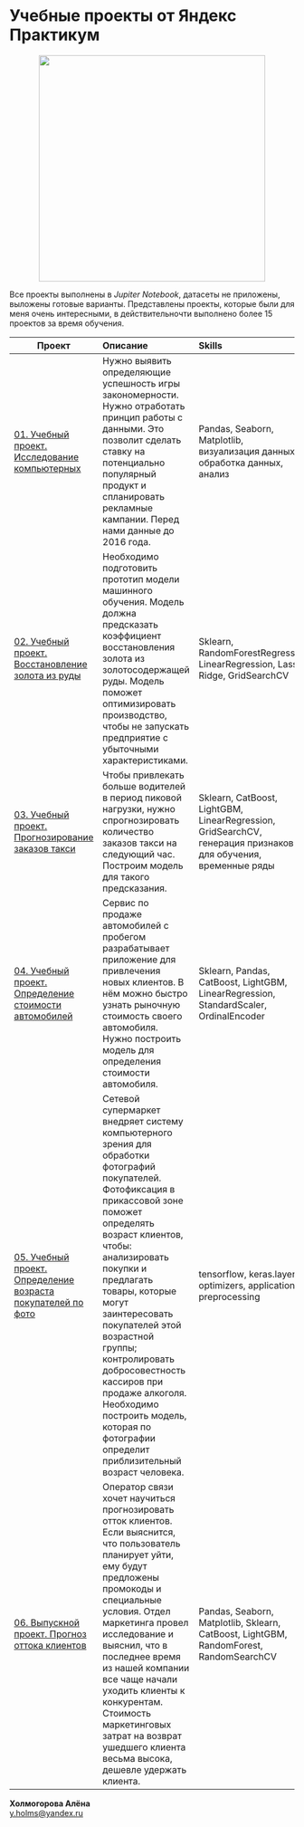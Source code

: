 # Учебные проекты от Яндекс Практикум
<p align="center"><img src='https://media.discordapp.net/attachments/997261020609384458/1061901777278074890/kholmogorova_midjourney_intellect_c6e1bc6b-b500-42ec-a769-a9e5bf3fd94d.png?width=610&height=610' width="400" height="400"></p>

Все проекты выполнены в *Jupiter Notebook*, датасеты не приложены, выложены готовые варианты. 
Представлены проекты, которые были для меня очень интересными, в действительночти выполнено более 15 проектов за время обучения.

| **Проект** | **Описание** | **Skills** |
| -------------------- | :--------------------- |:---------------------------|
| [01. Учебный проект. Исследование компьютерных](https://github.com/Kholmogorovaaa/Yandex_Practicum_training_projects/tree/main/EDA_computer_games) | Нужно выявить определяющие успешность игры закономерности. Нужно отработать принцип работы с данными. Это позволит сделать ставку на потенциально популярный продукт и спланировать рекламные кампании. Перед нами данные до 2016 года. | Pandas, Seaborn, Matplotlib, визуализация данных, обработка данных, анализ |
| [02. Учебный проект. Восстановление золота из руды](https://github.com/Kholmogorovaaa/Yandex_Practicum_training_projects/tree/main/ML_Gold) | Необходимо подготовить прототип модели машинного обучения. Модель должна предсказать коэффициент восстановления золота из золотосодержащей руды. Модель поможет оптимизировать производство, чтобы не запускать предприятие с убыточными характеристиками. | Sklearn, RandomForestRegressor, LinearRegression, Lasso, Ridge, GridSearchCV |
| [03. Учебный проект. Прогнозирование заказов такси](https://github.com/Kholmogorovaaa/Yandex_Practicum_training_projects/tree/main/ML_time_series) | Чтобы привлекать больше водителей в период пиковой нагрузки, нужно спрогнозировать количество заказов такси на следующий час. Построим модель для такого предсказания. | Sklearn, CatBoost, LightGBM, LinearRegression, GridSearchCV, генерация признаков для обучения, временные ряды |
| [04. Учебный проект. Определение стоимости автомобилей](https://github.com/Kholmogorovaaa/Yandex_Practicum_training_projects/tree/main/ML_price_auto) | Сервис по продаже автомобилей с пробегом разрабатывает приложение для привлечения новых клиентов. В нём можно быстро узнать рыночную стоимость своего автомобиля. Нужно построить модель для определения стоимости автомобиля. |Sklearn, Pandas, CatBoost, LightGBM, LinearRegression, StandardScaler, OrdinalEncoder |
| [05. Учебный проект. Определение возраста покупателей по фото](https://github.com/Kholmogorovaaa/Yandex_Practicum_training_projects/tree/main/ML_computer-vision) | Сетевой супермаркет внедряет систему компьютерного зрения для обработки фотографий покупателей. Фотофиксация в прикассовой зоне поможет определять возраст клиентов, чтобы: анализировать покупки и предлагать товары, которые могут заинтересовать покупателей этой возрастной группы; контролировать добросовестность кассиров при продаже алкоголя. Необходимо построить модель, которая по фотографии определит приблизительный возраст человека. | tensorflow, keras.layers, optimizers, applications, preprocessing |
| [06. Выпускной проект. Прогноз оттока клиентов](https://github.com/Kholmogorovaaa/Yandex_Practicum_training_projects/tree/main/ML_Customer_churn) | Оператор связи хочет научиться прогнозировать отток клиентов. Если выяснится, что пользователь планирует уйти, ему будут предложены промокоды и специальные условия. Отдел маркетинга провел исследование и выяснил, что в последнее время из нашей компании все чаще начали уходить клиенты к конкурентам. Стоимость маркетинговых затрат на возврат ушедшего клиента весьма высока, дешевле удержать клиента. | Pandas, Seaborn, Matplotlib, Sklearn, CatBoost, LightGBM, RandomForest, RandomSearchCV |


**Холмогорова Алёна**  
y.holms@yandex.ru
